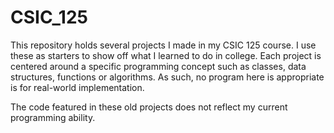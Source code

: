 # CSIC_125
This repository holds several projects I made in my CSIC 125 course. I use these as starters to show off what I learned to do in college. Each project is centered around a specific programming concept such as classes, data structures, functions or algorithms. As such, no program here is appropriate is for real-world implementation. 

The code featured in these old projects does not reflect my current programming ability.
